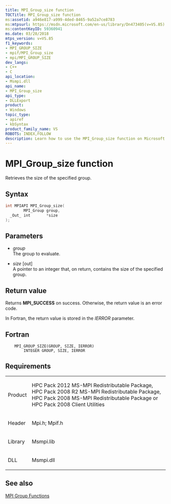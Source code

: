 ```yaml
---
title: MPI_Group_size function
TOCTitle: MPI_Group_size function
ms:assetid: a946e817-a999-4ded-8465-9a52a7ce8783
ms:mtpsurl: https://msdn.microsoft.com/en-us/library/Dn473405(v=VS.85)
ms:contentKeyID: 59360941
ms.date: 03/28/2018
mtps_version: v=VS.85
f1_keywords:
- MPI_GROUP_SIZE
- mpif/MPI_Group_size
- mpi/MPI_GROUP_SIZE
dev_langs:
- C++
- C
api_location:
- Msmpi.dll
api_name:
- MPI_Group_size
api_type:
- DLLExport
product:
- Windows
topic_type:
- apiref
- kbSyntax
product_family_name: VS
ROBOTS: INDEX,FOLLOW
description: Learn how to use the MPI_Group_size function on Microsoft's platform. Retrieve group sizes and handle errors effectively with our guide.
---
```


# MPI\_Group\_size function

Retrieves the size of the specified group.

## Syntax

``` c++
int MPIAPI MPI_Group_size(
        MPI_Group group,
  _Out_ int       *size
);
```

## Parameters

  - *group*  
    The group to evaluate.

  - *size* \[out\]  
    A pointer to an integer that, on return, contains the size of the specified group.

## Return value

Returns **MPI\_SUCCESS** on success. Otherwise, the return value is an error code.

In Fortran, the return value is stored in the *IERROR* parameter.

## Fortran

``` FORTRAN
    MPI_GROUP_SIZE(GROUP, SIZE, IERROR)
        INTEGER GROUP, SIZE, IERROR 
```

## Requirements

<table>
<colgroup>
<col/>
<col/>
</colgroup>
<tbody>
<tr class="odd">
<td><p>Product</p></td>
<td><p>HPC Pack 2012 MS-MPI Redistributable Package, HPC Pack 2008 R2 MS-MPI Redistributable Package, HPC Pack 2008 MS-MPI Redistributable Package or HPC Pack 2008 Client Utilities</p></td>
</tr>
<tr class="even">
<td><p>Header</p></td>
<td>Mpi.h;
Mpif.h</td>
</tr>
<tr class="odd">
<td><p>Library</p></td>
<td>Msmpi.lib</td>
</tr>
<tr class="even">
<td><p>DLL</p></td>
<td>Msmpi.dll</td>
</tr>
</tbody>
</table>


## See also

[MPI Group Functions](mpi-group-functions.md)

